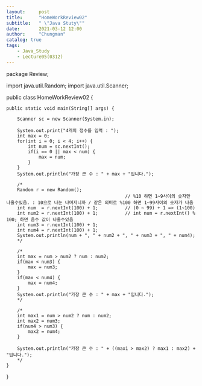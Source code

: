 ```yaml
---
layout:     post
title:      "HomeWorkReview02"
subtitle:   " \"Java Stuty\""
date:       2021-03-12 12:00
author:     "Chungman"
catalog: true
tags:
    - Java_Study
    - Lecture05(0312)
---
```


package Review;

import java.util.Random;
import java.util.Scanner;

public class HomeWorkReview02 {

	public static void main(String[] args) {
		
		Scanner sc = new Scanner(System.in);
		
		System.out.print("4개의 정수를 입력 : ");
		int max = 0;
		for(int i = 0; i < 4; i++) {
			int num = sc.nextInt();
			if(i == 0 || max < num) {
				max = num;
			}
		}
		System.out.println("가장 큰 수 : " + max + "입니다.");
		
		/*
		Random r = new Random();
												// %10 하면 1~9사이의 숫자만 나올수있음. : 10으로 나눈 나머지니까 / 같은 의미로 %100 하면 1~99사이의 숫자가 나옴
		int num  = r.nextInt(100) + 1;			// (0 ~ 99) + 1 => (1~100)
		int num2 = r.nextInt(100) + 1;			// int num = r.nextInt() % 100; 하면 음수 값이 나올수있음
		int num3 = r.nextInt(100) + 1;
		int num4 = r.nextInt(100) + 1;
		System.out.println(num + ", " + num2 + ", " + num3 + ", " + num4);
		*/
		
		/*
		int max = num > num2 ? num : num2;
		if(max < num3) {
			max = num3;
		}
		if(max < num4) {
			max = num4;
		}
		System.out.println("가장 큰 수 : " + max + "입니다.");
		*/
		
		/*
		int max1 = num > num2 ? num : num2;
		int max2 = num3;
		if(num4 > num3) {
			max2 = num4;
		}
		
		System.out.println("가장 큰 수 : " + ((max1 > max2) ? max1 : max2) + "입니다.");
		*/
	}

}
